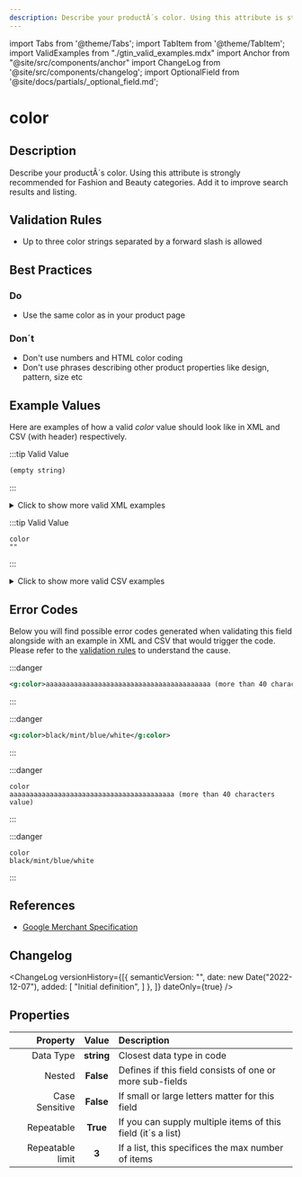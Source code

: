 ```yaml
---
description: Describe your productÂ´s color. Using this attribute is strongly recommended for Fashion and Beauty categories. Add it to improve search results and listing.
---
```


import Tabs from '@theme/Tabs';
import TabItem from '@theme/TabItem';
import ValidExamples from "./gtin_valid_examples.mdx"
import Anchor from "@site/src/components/anchor"
import ChangeLog from '@site/src/components/changelog';
import OptionalField from '@site/docs/partials/_optional_field.md';

# color

<OptionalField/>

## Description

Describe your productÂ´s color. Using this attribute is strongly recommended for Fashion and Beauty categories. Add it to improve search results and listing.





## Validation Rules

- Up to three color strings separated by a forward slash is allowed


## Best Practices


### Do

- Use the same color as in your product page



### Don´t

- Don't use numbers and HTML color coding
- Don't use phrases describing other product properties like design, pattern, size etc




## Example Values

Here are examples of how a valid *color* value  should look like in XML and CSV (with header) respectively.

<Tabs>
  <TabItem value="valid_xml" label="XML" default>

:::tip Valid Value

```xml
(empty string)
```

:::

<details>
  <summary>Click to show more valid XML examples</summary>
  <div>

```xml
(empty string)
```

```xml
<g:color>red</g:color>
```

```xml
<g:color>green</g:color>
```

```xml
<g:color>blue</g:color>
```

```xml
<g:color>red/green/blue</g:color>
```

```xml
<g:color>RED/GREEN/BLUE</g:color>
```


  </div>
</details>

 </TabItem>
  <TabItem value="valid_csv" label="CSV">

:::tip Valid Value

```csv
color
""
```

:::

<details>
  <summary>Click to show more valid CSV examples</summary>
  <div>

```csv
color
""
```

```csv
color
red
```

```csv
color
green
```

```csv
color
blue
```

```csv
color
red/green/blue
```

```csv
color
RED/GREEN/BLUE
```


  </div>
</details>

  </TabItem>
</Tabs>

## Error Codes

Below you will find possible error codes generated when validating this field alongside with an example in XML and CSV that would trigger the code. Please refer to the [validation rules](#validation-rules) to understand the cause.

<Tabs>
  <TabItem value="invalid_xml" label="XML" default>

:::danger <Anchor id="validation_invalid_length" title="validation_invalid_length" /> 

```xml
<g:color>aaaaaaaaaaaaaaaaaaaaaaaaaaaaaaaaaaaaaaaaa (more than 40 characters value)</g:color>
```

:::

:::danger <Anchor id="validation_too_many_repetitions" title="validation_too_many_repetitions" /> 

```xml
<g:color>black/mint/blue/white</g:color>
```

:::


 </TabItem>
  <TabItem value="invalid_csv" label="CSV">

:::danger <Anchor id="validation_invalid_length" title="validation_invalid_length" /> 

```csv
color
aaaaaaaaaaaaaaaaaaaaaaaaaaaaaaaaaaaaaaaaa (more than 40 characters value)
```

:::

:::danger <Anchor id="validation_too_many_repetitions" title="validation_too_many_repetitions" /> 

```csv
color
black/mint/blue/white
```

:::


  </TabItem>
</Tabs>

## References
- [Google Merchant Specification](https://support.google.com/merchants/answer/6324487)

## Changelog
<ChangeLog versionHistory={[{
    semanticVersion: "",
    date: new Date("2022-12-07"),
added: [
"Initial definition",
    ]  },
]} dateOnly={true} />

## Properties

|     **Property** |         **Value**          | **Description**                                              |
|-----------------:|:--------------------------:|:-------------------------------------------------------------|
|        Data Type |    **string**     | Closest data type in code                                    |
|           Nested |      **False**      | Defines if this field consists of one or more sub-fields     |
|   Case Sensitive |  **False**  | If small or large letters matter for this field              |
|       Repeatable |    **True**    | If you can supply multiple items of this field (it´s a list) |
| Repeatable limit | **3** | If a list, this specifices the max number of items           |